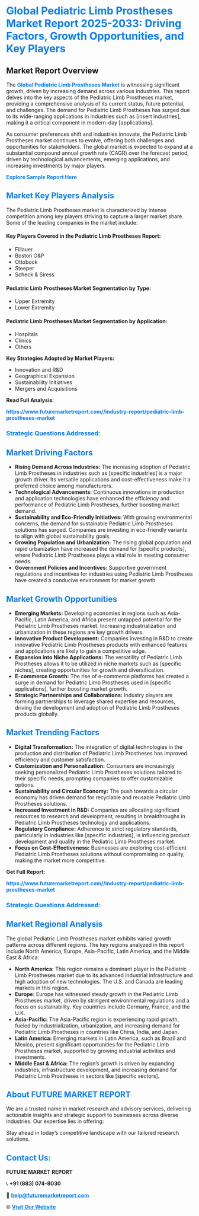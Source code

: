 <h1 style="color: #007BFF;">Global Pediatric Limb Prostheses Market Report 2025-2033: Driving Factors, Growth Opportunities, and Key Players</h1>

<section id="overview">
<h2>Market Report Overview</h2>
<p>The <a href="https://www.futuremarketreport.com//industry-report/pediatric-limb-prostheses-market" style="color: #007BFF; text-decoration: none;"><strong>Global Pediatric Limb Prostheses Market</strong></a> is witnessing significant growth, driven by increasing demand across various industries. This report delves into the key aspects of the Pediatric Limb Prostheses market, providing a comprehensive analysis of its current status, future potential, and challenges. The demand for Pediatric Limb Prostheses has surged due to its wide-ranging applications in industries such as [insert industries], making it a critical component in modern-day [applications].</p>
<p>As consumer preferences shift and industries innovate, the Pediatric Limb Prostheses market continues to evolve, offering both challenges and opportunities for stakeholders. The global market is expected to expand at a substantial compound annual growth rate (CAGR) over the forecast period, driven by technological advancements, emerging applications, and increasing investments by major players.</p>
</section>

<section id="overview">
<p><a href="https://www.futuremarketreport.com//request-sample/reportId=64484" style="color: #007BFF; text-decoration: none;"><strong>Explore Sample Report Here</strong></a></p>
</section>

<section id="key-players">
<h2 style="color: #007BFF;">Market Key Players Analysis</h2>
<p>The Pediatric Limb Prostheses market is characterized by intense competition among key players striving to capture a larger market share. Some of the leading companies in the market include:</p>
<h4>Key Players Covered in the Pediatric Limb Prostheses Report:</h4>
<ul><li>Fillauer</li><li>Boston O&amp;P</li><li>Ottobock</li><li>Steeper</li><li>Scheck &amp; Siress</li></ul>
<h4>Pediatric Limb Prostheses Market Segmentation by Type:</h4>
<ul><li>Upper Extremity</li><li>Lower Extremity</li></ul>

<h4>Pediatric Limb Prostheses Market Segmentation by Application:</h4>
<ul><li>Hospitals</li><li>Clinics</li><li>Others</li></ul>
<p><strong>Key Strategies Adopted by Market Players:</strong></p>
<ul>
<li>Innovation and R&D</li>
<li>Geographical Expansion</li>
<li>Sustainability Initiatives</li>
<li>Mergers and Acquisitions</li>
</ul>
</section>

<section>
<p><strong>Read Full Analysis: </strong></p><a href="https://www.futuremarketreport.com//industry-report/pediatric-limb-prostheses-market" style="color: #007BFF; text-decoration: none;"><strong>https://www.futuremarketreport.com//industry-report/pediatric-limb-prostheses-market</strong></a>
<h3 style="color: #007BFF;">Strategic Questions Addressed:</h3>
</section>

<section id="driving-factors">
<h2 style="color: #007BFF;">Market Driving Factors</h2>
<ul>
<li><strong>Rising Demand Across Industries:</strong> The increasing adoption of Pediatric Limb Prostheses in industries such as [specific industries] is a major growth driver. Its versatile applications and cost-effectiveness make it a preferred choice among manufacturers.</li>
<li><strong>Technological Advancements:</strong> Continuous innovations in production and application technologies have enhanced the efficiency and performance of Pediatric Limb Prostheses, further boosting market demand.</li>
<li><strong>Sustainability and Eco-Friendly Initiatives:</strong> With growing environmental concerns, the demand for sustainable Pediatric Limb Prostheses solutions has surged. Companies are investing in eco-friendly variants to align with global sustainability goals.</li>
<li><strong>Growing Population and Urbanization:</strong> The rising global population and rapid urbanization have increased the demand for [specific products], where Pediatric Limb Prostheses plays a vital role in meeting consumer needs.</li>
<li><strong>Government Policies and Incentives:</strong> Supportive government regulations and incentives for industries using Pediatric Limb Prostheses have created a conducive environment for market growth.</li>
</ul>
</section>

<section id="growth-opportunities">
<h2 style="color: #007BFF;">Market Growth Opportunities</h2>
<ul>
<li><strong>Emerging Markets:</strong> Developing economies in regions such as Asia-Pacific, Latin America, and Africa present untapped potential for the Pediatric Limb Prostheses market. Increasing industrialization and urbanization in these regions are key growth drivers.</li>
<li><strong>Innovative Product Development:</strong> Companies investing in R&D to create innovative Pediatric Limb Prostheses products with enhanced features and applications are likely to gain a competitive edge.</li>
<li><strong>Expansion into Niche Applications:</strong> The versatility of Pediatric Limb Prostheses allows it to be utilized in niche markets such as [specific niches], creating opportunities for growth and diversification.</li>
<li><strong>E-commerce Growth:</strong> The rise of e-commerce platforms has created a surge in demand for Pediatric Limb Prostheses used in [specific applications], further boosting market growth.</li>
<li><strong>Strategic Partnerships and Collaborations:</strong> Industry players are forming partnerships to leverage shared expertise and resources, driving the development and adoption of Pediatric Limb Prostheses products globally.</li>
</ul>
</section>

<section id="trending-factors">
<h2 style="color: #007BFF;">Market Trending Factors</h2>
<ul>
<li><strong>Digital Transformation:</strong> The integration of digital technologies in the production and distribution of Pediatric Limb Prostheses has improved efficiency and customer satisfaction.</li>
<li><strong>Customization and Personalization:</strong> Consumers are increasingly seeking personalized Pediatric Limb Prostheses solutions tailored to their specific needs, prompting companies to offer customizable options.</li>
<li><strong>Sustainability and Circular Economy:</strong> The push towards a circular economy has driven demand for recyclable and reusable Pediatric Limb Prostheses solutions.</li>
<li><strong>Increased Investment in R&D:</strong> Companies are allocating significant resources to research and development, resulting in breakthroughs in Pediatric Limb Prostheses technology and applications.</li>
<li><strong>Regulatory Compliance:</strong> Adherence to strict regulatory standards, particularly in industries like [specific industries], is influencing product development and quality in the Pediatric Limb Prostheses market.</li>
<li><strong>Focus on Cost-Effectiveness:</strong> Businesses are exploring cost-efficient Pediatric Limb Prostheses solutions without compromising on quality, making the market more competitive.</li>
</ul>
</section>

<section>
<p><strong>Get Full Report: </strong></p><a href="https://www.futuremarketreport.com//industry-report/pediatric-limb-prostheses-market" style="color: #007BFF; text-decoration: none;"><strong>https://www.futuremarketreport.com//industry-report/pediatric-limb-prostheses-market</strong></a>
<h3 style="color: #007BFF;">Strategic Questions Addressed:</h3>
</section>


<section id="regional-analysis">
<h2 style="color: #007BFF;">Market Regional Analysis</h2>
<p>The global Pediatric Limb Prostheses market exhibits varied growth patterns across different regions. The key regions analyzed in this report include North America, Europe, Asia-Pacific, Latin America, and the Middle East & Africa:</p>
<ul>
<li><strong>North America:</strong> This region remains a dominant player in the Pediatric Limb Prostheses market due to its advanced industrial infrastructure and high adoption of new technologies. The U.S. and Canada are leading markets in this region.</li>
<li><strong>Europe:</strong> Europe has witnessed steady growth in the Pediatric Limb Prostheses market, driven by stringent environmental regulations and a focus on sustainability. Key countries include Germany, France, and the U.K.</li>
<li><strong>Asia-Pacific:</strong> The Asia-Pacific region is experiencing rapid growth, fueled by industrialization, urbanization, and increasing demand for Pediatric Limb Prostheses in countries like China, India, and Japan.</li>
<li><strong>Latin America:</strong> Emerging markets in Latin America, such as Brazil and Mexico, present significant opportunities for the Pediatric Limb Prostheses market, supported by growing industrial activities and investments.</li>
<li><strong>Middle East & Africa:</strong> The region’s growth is driven by expanding industries, infrastructure development, and increasing demand for Pediatric Limb Prostheses in sectors like [specific sectors].</li>
</ul>
</section>

<footer>
<h2 style="color: #007BFF;">About FUTURE MARKET REPORT</h2>
<p>We are a trusted name in market research and advisory services, delivering actionable insights and strategic support to businesses across diverse industries. Our expertise lies in offering:</p>

<p>Stay ahead in today’s competitive landscape with our tailored research solutions.</p>

<h2 style="color: #007BFF;">Contact Us:</h2>
<p><strong>FUTURE MARKET REPORT</strong></p>
<p>📞 <strong>+91 (883) 074-8030</strong></p>
<p>📧 <strong><a href="mailto:help@futuremarketreport.com" style="color: #007BFF;">help@futuremarketreport.com</a></strong></p>
<p>🌐 <strong><a href="https://www.futuremarketreport.com/" style="color: #007BFF;">Visit Our Website</a></strong></p>
</footer>